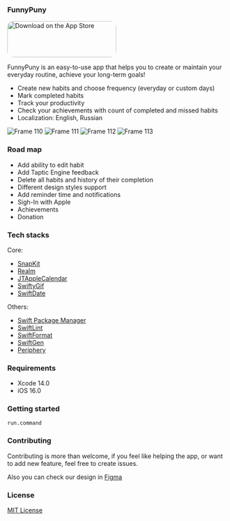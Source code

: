 ### FunnyPuny

<a href="https://apps.apple.com/us/app/funnypuny/id6444834294?itsct=apps_box_badge&amp;itscg=30200" style="display: inline-block; overflow: hidden; border-radius: 13px; width: 250px; height: 83px;"><img src="https://tools.applemediaservices.com/api/badges/download-on-the-app-store/white/en-us?size=250x83&amp;releaseDate=1671580800?h=d19c2e04b3683f9cdfac455ce928925e" alt="Download on the App Store" style="border-radius: 13px; width: 250px; height: 83px;"></a>

FunnyPuny is an easy-to-use app that helps you to create or maintain your everyday routine, achieve your long-term goals!
- Create new habits and choose frequency (everyday or custom days)
- Mark completed habits
- Track your productivity 
- Check your achievements with count of completed and missed habits 
- Localization: English, Russian 

![Frame 110](https://user-images.githubusercontent.com/104151157/208861154-9101b9ee-1c06-4c56-9785-ada5a4fc6242.jpg)
![Frame 111](https://user-images.githubusercontent.com/104151157/208861162-1ea1169e-a96e-41be-af90-9b20fc01ebdf.jpg)
![Frame 112](https://user-images.githubusercontent.com/104151157/208861164-2f9476eb-5c95-46c3-9535-f7f52f2a31d4.jpg)
![Frame 113](https://user-images.githubusercontent.com/104151157/208861167-acf340a6-feff-4e44-993d-103df1ffe04f.jpg)

### Road map

 - Add ability to edit habit 
 - Add Taptic Engine feedback 
 - Delete all habits and history of their completion 
 - Different design styles support
 - Add reminder time and notifications
 - Sigh-In with Apple
 - Achievements
 - Donation
 
### Tech stacks

Core:
-   [SnapKit](https://github.com/SnapKit/SnapKit)
-   [Realm](https://github.com/realm/realm-swift)
-   [JTAppleCalendar](https://github.com/patchthecode/JTAppleCalendar)
-   [SwiftyGif](https://github.com/kirualex/SwiftyGif)
-   [SwiftDate](https://github.com/malcommac/SwiftDate)

Others:
-   [Swift Package Manager](https://github.com/apple/swift-package-manager)
-   [SwiftLint](https://github.com/realm/SwiftLint)
-   [SwiftFormat](https://github.com/nicklockwood/SwiftFormat)
-   [SwiftGen](https://github.com/SwiftGen/SwiftGen)
-   [Periphery](https://github.com/peripheryapp/periphery)

### Requirements

-   Xcode 14.0
-   iOS 16.0

### Getting started

```run.command```

### Contributing

Contributing is more than welcome, if you feel like helping the app, or want to add new feature, feel free to create issues.

Also you can check our design in [Figma](https://www.figma.com/file/MQywa4zTs38WoIXbEYfn8P/FunnyPuny?node-id=0%3A1&t=GDlCW2aRT9UTEphs-1)

### License

[MIT License](https://github.com/FunnyPuny/iOS-App/blob/main/LICENSE)
